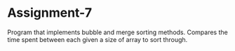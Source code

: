# Assignment-7
Program that implements bubble and merge sorting methods. Compares the time spent between each given a size of array to sort through.
